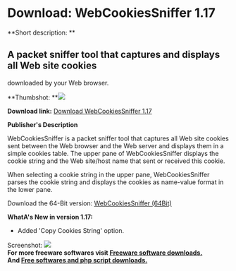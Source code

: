 # Download: WebCookiesSniffer 1.17

**Short description: **

## A packet sniffer tool that captures and displays all Web site cookies
downloaded by your Web browser.

  
**Thumbshot: **![](http://www.freewarefiles.com/screenshot/webcookiessniffer_md.jpg)   
  
**Download link:** [Download WebCookiesSniffer 1.17](http://freesoftwares.boysofts.com/WebCookiesSniffer_program_71417.html)  
  

**Publisher's Description**  
  

WebCookiesSniffer is a packet sniffer tool that captures all Web site cookies
sent between the Web browser and the Web server and displays them in a simple
cookies table. The upper pane of WebCookiesSniffer displays the cookie string
and the Web site/host name that sent or received this cookie.

When selecting a cookie string in the upper pane, WebCookiesSniffer parses the
cookie string and displays the cookies as name-value format in the lower pane.

Download the 64-Bit version: [WebCookiesSniffer
(64Bit)](http://www.nirsoft.net/utils/webcookiessniffer-x64.zip)

**WhatA's New in version 1.17:**

  * Added 'Copy Cookies String' option. 

  
  
Screenshot: ![](http://www.freewarefiles.com/screenshot/webcookiessniffer.jpg)  
**For more freeware softwares visit [Freeware software downloads.](http://freesoftwares.boysofts.com/)**   
**And [Free softwares and php script downloads.](http://www.boysofts.com/)**

